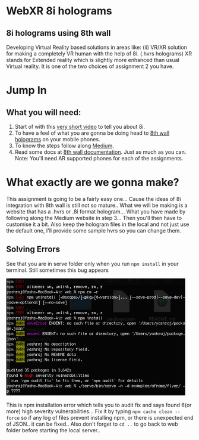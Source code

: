 # WebXR 8i holograms  
## 8i holograms using 8th wall  
Developing Virtual Reality based solutions in areas like:
(ii) VR/XR solution for making a completely VR human with the help of 8i. (.hvrs holograms) XR stands for Extended reality which is slightly more enhanced than usual Virtual reality. It is one of the two choices of assignment 2 you have.  
# Jump In
## What you will need:  
1. Start of with this [very short video](https://youtu.be/aO3TAke7_MI) to tell you about 8i.  
2. To have a feel of what you are gonna be doing head to [8th wall holograms](https://8th.io/mrcs) on your mobile phones.
3. To know the steps follow along [Medium](https://medium.com/8th-wall/human-holograms-can-now-live-on-the-web-with-our-latest-integration-8i-4e16295b06df). 
4. Read some docs at [8th wall documentation](https://www.8thwall.com/docs/web/). Just as much as you can.  
Note: You'll need AR supported phones for each of the assignments.
  
# What exactly are we gonna make?
This assignment is going to be a fairly easy one... Cause the ideas of 8i integration with 8th wall is still not so mature.. What we will be making is a website that has a .hvrs or .8i format hologram... What you have made by following along the Medium website in step 3...
Then you'll then have to customise it a bit. Also keep the hologram files in the local and not just use the default one, I'll provide some sample hvrs so you can change them.  
## Solving Errors
See that you are in serve folder only when you run ```npm install``` in your terminal. Still sometimes this bug appears
  
![](bugs.png)
  
This is npm installation error which tells you to audit fix and says found 6(or more) high severity vulnerabilities...
Fix it by typing ```npm cache clean --force``` so if any log of files prevent installing npm, or there is unexpected end of JSON.. it can be fixed.. Also don't forget to ```cd ..``` to go back to web folder before starting the local server..
